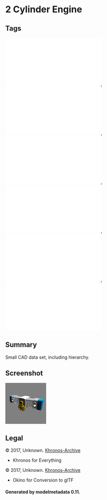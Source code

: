 # 2 Cylinder Engine

## Tags

![no-license](../../README-no-license.md), ![no-author](../../README-no-author.md), ![no-owner](../../README-no-owner.md), ![no-year](../../README-no-year.md), ![issues](../../README-issues.md), ![cad](../../README-cad.md)

## Summary

Small CAD data set, including hierarchy.

## Screenshot

![screenshot](screenshot/screenshot.png)

## Legal

&copy; 2017, Unknown. [Khronos-Archive]()

 - Khronos for Everything

&copy; 2017, Unknown. [Khronos-Archive]()

 - Okino for Conversion to glTF

#### Generated by modelmetadata 0.11.